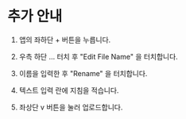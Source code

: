 # 추가 안내

1. 앱의 좌하단 + 버튼을 누릅니다.

2. 우측 하단 … 터치 후 "Edit File Name" 을 터치합니다.

3. 이름을 입력한 후 "Rename" 을 터치합니다.

4. 텍스트 입력 란에 지침을 적습니다.

5. 좌상단 v 버튼을 눌러 업로드합니다.
